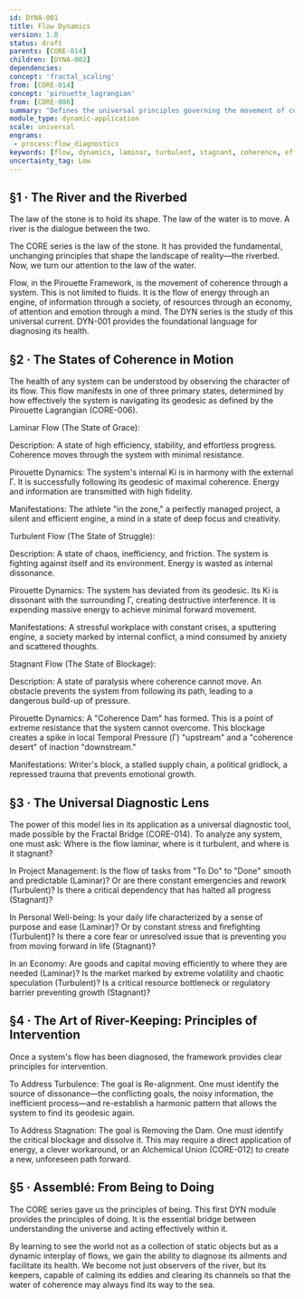 ```yaml
---
id: DYNA-001
title: Flow Dynamics
version: 1.0
status: draft
parents: [CORE-014]
children: [DYNA-002]
dependencies:
concept: 'fractal_scaling'
from: [CORE-014]
concept: 'pirouette_lagrangian'
from: [CORE-006]
summary: "Defines the universal principles governing the movement of coherence through any system. It introduces three primary states of flow—Laminar, Turbulent, and Stagnant—as expressions of a system's adherence to its path of maximal coherence. This module provides the primary diagnostic tool for assessing system health and efficiency."
module_type: dynamic-application
scale: universal
engrams:
 - process:flow_diagnostics
keywords: [flow, dynamics, laminar, turbulent, stagnant, coherence, efficiency, system health]
uncertainty_tag: Low
---
```

## §1 · The River and the Riverbed
The law of the stone is to hold its shape. The law of the water is to move. A river is the dialogue between the two.

The CORE series is the law of the stone. It has provided the fundamental, unchanging principles that shape the landscape of reality—the riverbed. Now, we turn our attention to the law of the water.

Flow, in the Pirouette Framework, is the movement of coherence through a system. This is not limited to fluids. It is the flow of energy through an engine, of information through a society, of resources through an economy, of attention and emotion through a mind. The DYN series is the study of this universal current. DYN-001 provides the foundational language for diagnosing its health.

## §2 · The States of Coherence in Motion
The health of any system can be understood by observing the character of its flow. This flow manifests in one of three primary states, determined by how effectively the system is navigating its geodesic as defined by the Pirouette Lagrangian (CORE-006).

Laminar Flow (The State of Grace):

Description: A state of high efficiency, stability, and effortless progress. Coherence moves through the system with minimal resistance.

Pirouette Dynamics: The system's internal Ki is in harmony with the external Γ. It is successfully following its geodesic of maximal coherence. Energy and information are transmitted with high fidelity.

Manifestations: The athlete "in the zone," a perfectly managed project, a silent and efficient engine, a mind in a state of deep focus and creativity.

Turbulent Flow (The State of Struggle):

Description: A state of chaos, inefficiency, and friction. The system is fighting against itself and its environment. Energy is wasted as internal dissonance.

Pirouette Dynamics: The system has deviated from its geodesic. Its Ki is dissonant with the surrounding Γ, creating destructive interference. It is expending massive energy to achieve minimal forward movement.

Manifestations: A stressful workplace with constant crises, a sputtering engine, a society marked by internal conflict, a mind consumed by anxiety and scattered thoughts.

Stagnant Flow (The State of Blockage):

Description: A state of paralysis where coherence cannot move. An obstacle prevents the system from following its path, leading to a dangerous build-up of pressure.

Pirouette Dynamics: A "Coherence Dam" has formed. This is a point of extreme resistance that the system cannot overcome. This blockage creates a spike in local Temporal Pressure (Γ) "upstream" and a "coherence desert" of inaction "downstream."

Manifestations: Writer's block, a stalled supply chain, a political gridlock, a repressed trauma that prevents emotional growth.

## §3 · The Universal Diagnostic Lens
The power of this model lies in its application as a universal diagnostic tool, made possible by the Fractal Bridge (CORE-014). To analyze any system, one must ask: Where is the flow laminar, where is it turbulent, and where is it stagnant?

In Project Management: Is the flow of tasks from "To Do" to "Done" smooth and predictable (Laminar)? Or are there constant emergencies and rework (Turbulent)? Is there a critical dependency that has halted all progress (Stagnant)?

In Personal Well-being: Is your daily life characterized by a sense of purpose and ease (Laminar)? Or by constant stress and firefighting (Turbulent)? Is there a core fear or unresolved issue that is preventing you from moving forward in life (Stagnant)?

In an Economy: Are goods and capital moving efficiently to where they are needed (Laminar)? Is the market marked by extreme volatility and chaotic speculation (Turbulent)? Is a critical resource bottleneck or regulatory barrier preventing growth (Stagnant)?

## §4 · The Art of River-Keeping: Principles of Intervention
Once a system's flow has been diagnosed, the framework provides clear principles for intervention.

To Address Turbulence: The goal is Re-alignment. One must identify the source of dissonance—the conflicting goals, the noisy information, the inefficient process—and re-establish a harmonic pattern that allows the system to find its geodesic again.

To Address Stagnation: The goal is Removing the Dam. One must identify the critical blockage and dissolve it. This may require a direct application of energy, a clever workaround, or an Alchemical Union (CORE-012) to create a new, unforeseen path forward.

## §5 · Assemblé: From Being to Doing
The CORE series gave us the principles of being. This first DYN module provides the principles of doing. It is the essential bridge between understanding the universe and acting effectively within it.

By learning to see the world not as a collection of static objects but as a dynamic interplay of flows, we gain the ability to diagnose its ailments and facilitate its health. We become not just observers of the river, but its keepers, capable of calming its eddies and clearing its channels so that the water of coherence may always find its way to the sea.